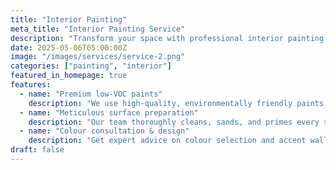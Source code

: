 ```yaml
---
title: "Interior Painting"
meta_title: "Interior Painting Service"
description: "Transform your space with professional interior painting that combines flawless finishes, durable materials, and colour expertise."
date: 2025-05-06T05:00:00Z
image: "/images/services/service-2.png"
categories: ["painting", "interior"]
featured_in_homepage: true
features:
  - name: "Premium low-VOC paints"
    description: "We use high-quality, environmentally friendly paints that deliver rich colour while minimising odour and harmful emissions."
  - name: "Meticulous surface preparation"
    description: "Our team thoroughly cleans, sands, and primes every surface to ensure a smooth, long-lasting finish."
  - name: "Colour consultation & design"
    description: "Get expert advice on colour selection and accent walls to achieve the perfect aesthetic for your home or workspace."
draft: false
---
```

